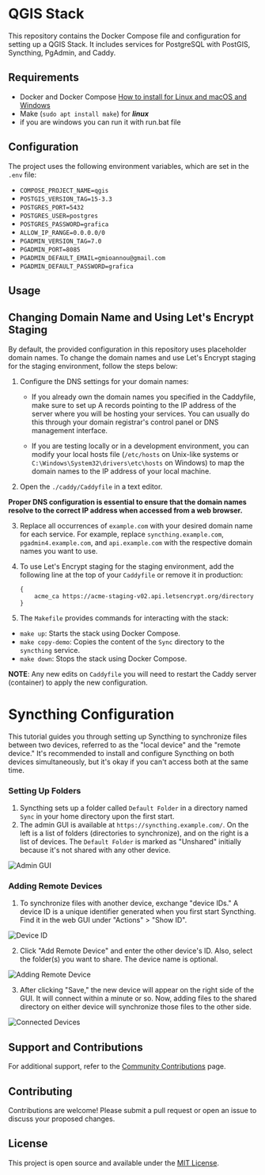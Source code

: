 # QGIS Stack

This repository contains the Docker Compose file and configuration for setting up a QGIS Stack. It includes services for PostgreSQL with PostGIS, Syncthing, PgAdmin, and Caddy.

## Requirements

- Docker and Docker Compose [How to install for Linux and macOS and Windows](https://docs.docker.com/engine/install/)
- Make (`sudo apt install make`) for **_linux_**
- if you are windows you can run it with run.bat file

## Configuration

The project uses the following environment variables, which are set in the `.env` file:

- `COMPOSE_PROJECT_NAME=qgis`
- `POSTGIS_VERSION_TAG=15-3.3`
- `POSTGRES_PORT=5432`
- `POSTGRES_USER=postgres`
- `POSTGRES_PASSWORD=grafica`
- `ALLOW_IP_RANGE=0.0.0.0/0`
- `PGADMIN_VERSION_TAG=7.0`
- `PGADMIN_PORT=8085`
- `PGADMIN_DEFAULT_EMAIL=gmioannou@gmail.com`
- `PGADMIN_DEFAULT_PASSWORD=grafica`

## Usage

## Changing Domain Name and Using Let's Encrypt Staging

By default, the provided configuration in this repository uses placeholder domain names. To change the domain names and use Let's Encrypt staging for the staging environment, follow the steps below:

1. Configure the DNS settings for your domain names:

   - If you already own the domain names you specified in the Caddyfile, make sure to set up A records pointing to the IP address of the server where you will be hosting your services. You can usually do this through your domain registrar's control panel or DNS management interface.

   - If you are testing locally or in a development environment, you can modify your local hosts file (`/etc/hosts` on Unix-like systems or `C:\Windows\System32\drivers\etc\hosts` on Windows) to map the domain names to the IP address of your local machine.

2. Open the `./caddy/Caddyfile` in a text editor.

**Proper DNS configuration is essential to ensure that the domain names resolve to the correct IP address when accessed from a web browser.**

3. Replace all occurrences of `example.com` with your desired domain name for each service. For example, replace `syncthing.example.com`, `pgadmin4.example.com`, and `api.example.com` with the respective domain names you want to use.

4. To use Let's Encrypt staging for the staging environment, add the following line at the top of your `Caddyfile` or remove it in production:

   ```plaintext
   {
       acme_ca https://acme-staging-v02.api.letsencrypt.org/directory
   }
   ```

5. The `Makefile` provides commands for interacting with the stack:

- `make up`: Starts the stack using Docker Compose.
- `make copy-demo`: Copies the content of the `Sync` directory to the `syncthing` service.
- `make down`: Stops the stack using Docker Compose.

**NOTE**: Any new edits on `Caddyfile` you will need to restart the Caddy server (container) to apply the new configuration.

# Syncthing Configuration

This tutorial guides you through setting up Syncthing to synchronize files between two devices, referred to as the "local device" and the "remote device." It's recommended to install and configure Syncthing on both devices simultaneously, but it's okay if you can't access both at the same time.

### Setting Up Folders

1. Syncthing sets up a folder called `Default Folder` in a directory named `Sync` in your home directory upon the first start.
2. The admin GUI is available at `https://syncthing.example.com/`. On the left is a list of folders (directories to synchronize), and on the right is a list of devices. The `Default Folder` is marked as "Unshared" initially because it's not shared with any other device.

![Admin GUI](https://docs.syncthing.net/_images/gs1.png)

### Adding Remote Devices

1. To synchronize files with another device, exchange "device IDs." A device ID is a unique identifier generated when you first start Syncthing. Find it in the web GUI under "Actions" > "Show ID".

![Device ID](https://docs.syncthing.net/_images/gs2.png)

2. Click "Add Remote Device" and enter the other device's ID. Also, select the folder(s) you want to share. The device name is optional.

![Adding Remote Device](https://docs.syncthing.net/_images/gs3.png)

3. After clicking "Save," the new device will appear on the right side of the GUI. It will connect within a minute or so. Now, adding files to the shared directory on either device will synchronize those files to the other side.

![Connected Devices](https://docs.syncthing.net/_images/gs5.png)

## Support and Contributions

For additional support, refer to the [Community Contributions](https://syncthing.net/contributions/) page.

## Contributing

Contributions are welcome! Please submit a pull request or open an issue to discuss your proposed changes.

## License

This project is open source and available under the [MIT License](LICENSE).
